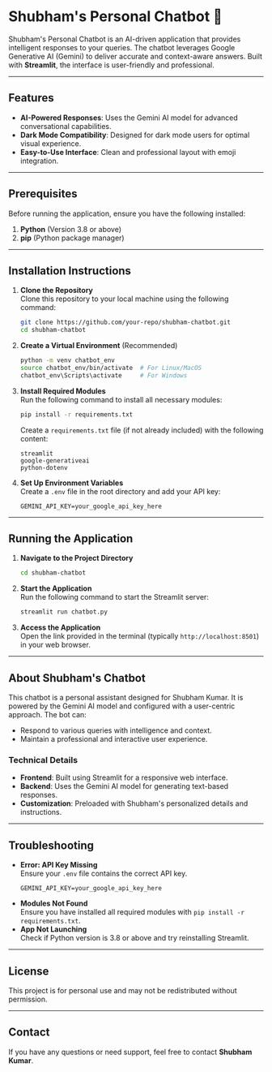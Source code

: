 
# Shubham's Personal Chatbot 🤖

Shubham's Personal Chatbot is an AI-driven application that provides intelligent responses to your queries. The chatbot leverages Google Generative AI (Gemini) to deliver accurate and context-aware answers. Built with **Streamlit**, the interface is user-friendly and professional.

---

## Features

- **AI-Powered Responses**: Uses the Gemini AI model for advanced conversational capabilities.
- **Dark Mode Compatibility**: Designed for dark mode users for optimal visual experience.
- **Easy-to-Use Interface**: Clean and professional layout with emoji integration.

---

## Prerequisites

Before running the application, ensure you have the following installed:

1. **Python** (Version 3.8 or above)
2. **pip** (Python package manager)

---

## Installation Instructions

1. **Clone the Repository**  
   Clone this repository to your local machine using the following command:  
   ```bash
   git clone https://github.com/your-repo/shubham-chatbot.git
   cd shubham-chatbot
   ```

2. **Create a Virtual Environment** (Recommended)  
   ```bash
   python -m venv chatbot_env
   source chatbot_env/bin/activate  # For Linux/MacOS
   chatbot_env\Scripts\activate     # For Windows
   ```

3. **Install Required Modules**  
   Run the following command to install all necessary modules:  
   ```bash
   pip install -r requirements.txt
   ```

   Create a `requirements.txt` file (if not already included) with the following content:  
   ```plaintext
   streamlit
   google-generativeai
   python-dotenv
   ```

4. **Set Up Environment Variables**  
   Create a `.env` file in the root directory and add your API key:  
   ```plaintext
   GEMINI_API_KEY=your_google_api_key_here
   ```

---

## Running the Application

1. **Navigate to the Project Directory**  
   ```bash
   cd shubham-chatbot
   ```

2. **Start the Application**  
   Run the following command to start the Streamlit server:  
   ```bash
   streamlit run chatbot.py
   ```

3. **Access the Application**  
   Open the link provided in the terminal (typically `http://localhost:8501`) in your web browser.

---

## About Shubham's Chatbot

This chatbot is a personal assistant designed for Shubham Kumar. It is powered by the Gemini AI model and configured with a user-centric approach. The bot can:

- Respond to various queries with intelligence and context.
- Maintain a professional and interactive user experience.

### Technical Details

- **Frontend**: Built using Streamlit for a responsive web interface.
- **Backend**: Uses the Gemini AI model for generating text-based responses.
- **Customization**: Preloaded with Shubham's personalized details and instructions.

---

## Troubleshooting

- **Error: API Key Missing**  
  Ensure your `.env` file contains the correct API key.  
  ```plaintext
  GEMINI_API_KEY=your_google_api_key_here
  ```
- **Modules Not Found**  
  Ensure you have installed all required modules with `pip install -r requirements.txt`.
- **App Not Launching**  
  Check if Python version is 3.8 or above and try reinstalling Streamlit.

---

## License

This project is for personal use and may not be redistributed without permission.

---

## Contact

If you have any questions or need support, feel free to contact **Shubham Kumar**.

#
